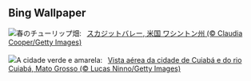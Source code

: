 ## Bing Wallpaper
![](https://www.bing.com/th?id=OHR.SkagitValleyTulips_JA-JP4166297873_UHD.jpg&w=1000)春のチューリップ畑:&nbsp;&ensp;[スカジットバレー, 米国 ワシントン州 (© Claudia Cooper/Getty Images)](https://www.bing.com/th?id=OHR.SkagitValleyTulips_JA-JP4166297873_UHD.jpg)
<br><br/>
![](https://www.bing.com/th?id=OHR.CuiabaAniversary_PT-BR5141528738_UHD.jpg&w=1000)A cidade verde e amarela:&nbsp;&ensp;[Vista aérea da cidade de Cuiabá e do rio Cuiabá, Mato Grosso (© Lucas Ninno/Getty Images)](https://www.bing.com/th?id=OHR.CuiabaAniversary_PT-BR5141528738_UHD.jpg)
<br><br/>
